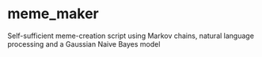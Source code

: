 # meme_maker
Self-sufficient meme-creation script using Markov chains, natural language processing and a Gaussian Naive Bayes model
